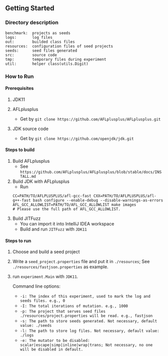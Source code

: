 ## Getting Started

### Directory description

```
benchmark:  projects as seeds
logs:		log files
out:		builded class files
resources:	configuration files of seed projects
seeds:		seed files generated
src:		source code
tmp:		temporary files during experiment
util:		helper class(utils.Digit)
```

### How to Run
#### Prerequisites
1. JDK11

2. AFLplusplus
   - Get by `git clone https://github.com/AFLplusplus/AFLplusplus.git`

3. JDK source code
   - Get by `git clone https://github.com/openjdk/jdk.git`
#### Steps to build
1. Build AFLplusplus
   - See `https://github.com/AFLplusplus/AFLplusplus/blob/stable/docs/INSTALL.md`
2. Build JDK with AFLplusplus
    - Run 
    ```
    CC=PATH/TO/AFLPLUSPLUS/afl-gcc-fast CXX=PATH/TO/AFLPLUSPLUS/afl-g++-fast bash configure --enable-debug --disable-warnings-as-errors
    AFL_GCC_ALLOWLIST=PATH/TO/AFL_GCC_ALLOWLIST make images
    # Please use the full path of AFL_GCC_ALLOWLIST.
    ```
3. Build JITFuzz
   - You can import it into IntelliJ IDEA workspace
   - Build and run `JITFuzz` with `JDK11`
#### Steps to run
1. Choose and build a seed project
2. Write a `seed_project.properties` file and put it in `./resources`; See `./resources/fastjson.properties` as example.
3. run `experiment.Main` with `JDK11`.

   Command line options:
   - `-i: The index of this experiment, used to mark the log and seeds files. e.g., 0`
   - `-I: The total iterations of mutation. e.g., 1000`
   - `-p: The project that serves seed files ./resources/project.properties will be read. e.g., fastjson`
   - `-s: The path to store seeds generated. Not necessary, default value: ./seeds`
   - `-l: The path to store log files. Not necessary, default value: ./logs`
   - `-e: The mutator to be disabled: scalar|escape|simp|inline|wrap|trans; Not necessary,
            no one will be disabled in default.`

